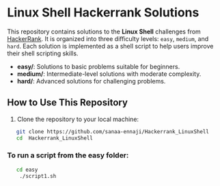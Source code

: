 # Linux Shell Hackerrank Solutions

This repository contains solutions to the **Linux Shell** challenges from [HackerRank](https://www.hackerrank.com/). It is organized into three difficulty levels: `easy`, `medium`, and `hard`. Each solution is implemented as a shell script to help users improve their shell scripting skills.


- **easy/**: Solutions to basic problems suitable for beginners.
- **medium/**: Intermediate-level solutions with moderate complexity.
- **hard/**: Advanced solutions for challenging problems.

## How to Use This Repository

1. Clone the repository to your local machine:
```bash
   git clone https://github.com/sanaa-ennaji/Hackerrank_LinuxShell
   cd  Hackerrank_LinuxShell
````


 ### To run a script from the easy folder:

````bash
   cd easy
    ./script1.sh
  
````

